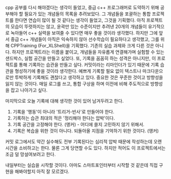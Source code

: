 cpp 공부를 다시 해야겠다는 생각이 들었고, 중급 c++ 프로그래머로 도약하기 위해 공부해야 할 필요가 있는 개념들의 목록을 추려보았다.
그 개념들을 포괄하는 통합 프로젝트를 한다면 연습이 많이 될 것 같다는 생각이 들었고, 그것을 기획했다.
아직 프로젝트의 모습이 뚜렷하지는 않고, 윤곽만 있는 수준이지만 추려낸 20개의 개념들이 유기적으로 녹아들어 c++ 실력을 보여줄 수 있다면 매우 좋을 것이라 생각했다.
하지만 그에 앞서 중급 c++ 개념들이 아직은 익숙하지 않아 선수학습이 필요하다고 생각했고, 그를 위해 CPPTraining (For_XLShell)을 기획했다.
기존의 실습 과제와 크게 다른 것은 아니다. 하지만 프로젝트라는 이름을 붙이고, 개념들을 자유롭게 연결해가며 실험할 수 있는 샌드박스, 실험 공간을 만들고 싶었다.
또, 기록을 꼼꼼히 하는 성격은 아니지만, 이 프로젝트를 통해 기록하는 습관을 만들고 싶다.
커밋이라는 리마인더가 있기 때문에 기록 습관을 형성하기에 좋을 것이라 생각한다.
예쁘게 기록할 필요 없이 텍스트나 마크다운으로만 투박하게 기록해도 괜찮다고 생각하고 있다. 중요한 것은 꾸준한 것이고 방향성을 잃지 않는 것이다.
매일 로그를 쓰고, 통합 구상을 하며 이전에 비해 주도적으로 방향성을 잡고 나아가고 싶다.

마지막으로 오늘 기록에 대해 생각한 것이 있어 남겨두려고 한다.

1. 기록을 '행동'이 아니라 '트리거-반사'로 만들어야 한다.
2. 기록하는 습관 최대의 적은 '정리해야 한다는 압박'이다.
3. 기록 공간을 고정해야 한다. (앵커) - 어디에 쓸지 고민하지 않기 위해서.
4. 기록은 복습을 위한 것이 아니다. 되돌아올 지점을 기억하기 위한 것이다. (앵커)

커밋 로그에서도 약간 실수해도 전부 기록된다는 심리적 압박 때문에 작성하는데 오랜 시간을 소비하고는 한다.
물론 그게 당연할 수도 있다. 하지만 적어도 이 프로젝트에서는 조금 덜 망설여보려고 한다.

내일부터는 실습을 시작할 것이다.
아마도 스마트포인터부터 시작할 것 같은데 직접 구현을 해봐야할지 아직 잘 모르겠다.